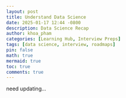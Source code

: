 ```yaml
---
layout: post
title: Understand Data Science
date: 2025-01-17 12:44 -0800
description: Data Science Recap
author: khoa_pham
categories: [Learning Hub, Interview Preps]
tags: [data science, interview, roadmaps]
pin: false
math: true
mermaid: true
toc: true
comments: true
---
```


need updating...
